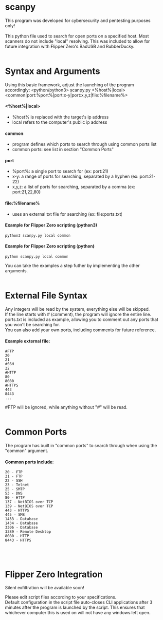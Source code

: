 # scanpy

This program was developed for cybersecurity and pentesting purposes only!
<br><br>
This python file used to search for open ports on a specified host.
Most scanners do not include "local" resolving.
This was included to allow for future integration with Flipper Zero's BadUSB and RubberDucky.
<br><br>

# Syntax and Arguments
Using this basic framework, adjust the launching of the program accordingly:
<python/python3> scanpy.py <%host%|local> <common|port:%port%|port:x-y|port:x,y,z|file:%filename%>

#### <%host%|local>
  - %host% is replaced with the target's ip address
  - local refers to the computer's public ip address
#### common
  - program defines which ports to search through using common ports list
  - common ports: see list in section "Common Ports"
#### port
  - %port%: a single port to search for (ex: port:21)
  - x-y: a range of ports for searching, separated by a hyphen (ex: port:21-22)
  - x,y,z: a list of ports for searching, separated by a comma (ex: port:21,22,80)
#### file:%filename%
  - uses an external txt file for searching (ex: file:ports.txt)<br>

#### Example for Flipper Zero scripting (python3)
    python3 scanpy.py local common
#### Example for Flipper Zero scripting (python)
    python scanpy.py local common
You can take the examples a step futher by implementing the other arguments.
<br><br>

# External File Syntax
Any integers will be read by the system, everything else will be skipped.<br>
If the line starts with # (comment), the program will ignore the entire line.<br>
ports.txt is included as example, allowing you to comment out any ports that you won't be searching for.<br>
You can also add your own ports, including comments for future reference.<br>
#### Example external file:
    #FTP
    20
    21
    #SSH
    22
    #HTTP
    80
    8080
    #HTTPS
    443
    8443
    ...
#FTP will be ignored, while anything without "#" will be read.
<br><br>

# Common Ports
The program has built in "common ports" to search through when using the "common" argument.<br>
#### Common ports include:<br>
    20 - FTP
    21 - FTP
    22 - SSH
    23 - Telnet
    25 - SMTP
    53 - DNS
    80 - HTTP
    137 - NetBIOS over TCP
    139 - NetBIOS over TCP
    443 - HTTPS
    445 - SMB
    1433 - Database
    1434 - Database
    3306 - Database
    3389 - Remote Desktop
    8080 - HTTP
    8443 - HTTPS
<br><br>

# Flipper Zero Integration
Silent exfiltration will be available soon!

Please edit script files according to your specifications.<br>
Default configuration in the script file auto-closes CLI applications after 3 minutes after the program is launched by the script.
This ensures that whichever computer this is used on will not have any windows left open. <br>